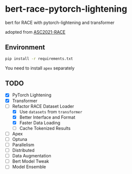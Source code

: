 # bert-race-pytorch-lightening
 bert for RACE with pytorch-lightening and transformer

 adopted from [ASC2021-RACE](https://github.com/ASC-Competition/ASC2021-RACE)

## Environment

```bash
pip install -r requirements.txt
```

You need to install `apex` separately

## TODO

 - [x] PyTorch Lightening
 - [x] Transformer
 - [ ] Refactor RACE Dataset Loader
   - [x] Use `datasets` from `transformer`
   - [x] Better Interface and Format
   - [x] Faster Data Loading
   - [ ] Cache Tokenized Results
 - [ ] Apex
 - [ ] Optuna
 - [ ] Parallelism
 - [ ] Distributed
 - [ ] Data Augmentation
 - [ ] Bert Model Tweak
 - [ ] Model Ensemble